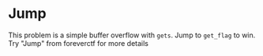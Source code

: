 # Jump
This problem is a simple buffer overflow with `gets`. Jump to `get_flag` to win. Try "Jump" from foreverctf for more
details
